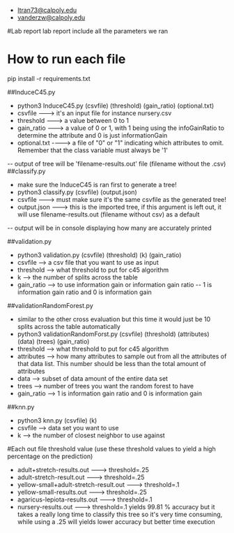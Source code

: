 - ltran73@calpoly.edu
- vanderzw@calpoly.edu

#Lab report
lab report include all the parameters we ran
# How to run each file

pip install -r requirements.txt

##InduceC45.py
- python3 InduceC45.py (csvfile) (threshold) (gain_ratio) (optional.txt)
- csvfile ---> it's an input file for instance nursery.csv
- threshold ---> a value between 0 to 1
- gain_ratio ---> a value of 0 or 1, with 1 being using the infoGainRatio to determine the attribute and 0 is just informationGain
- optional.txt ----> a file of "0" or "1" indicating which attributes to omit. Remember that the class variable must always be '1'

-- output of tree will be 'filename-results.out' file (filename without the .csv)
##classify.py 
- make sure the InduceC45 is ran first to generate a tree!
- python3 classify.py (csvfile) (output.json)
- csvfile ---> must make sure it's the same csvfile as the generated tree!
- output.json ---> this is the imported tree, if this argument is left out, it will use filename-results.out (filename without csv) as a default

-- output will be in console displaying how many are accurately printed

##validation.py
- python3 validation.py (csvfile) (threshold) (k) (gain_ratio)
- csvfile --> a csv file that you want to use as input
- threshold --> what threshold to put for c45 algorithm
- k --> the number of splits across the table
- gain_ratio --> to use information gain or information gain ratio
   -- 1 is information gain ratio and 0 is information gain
   
##validationRandomForest.py
- similar to the other cross evaluation but this time it would just be 10 splits across the table automatically
- python3 validationRandomForst.py (csvfile) (threshold) (attributes) (data) (trees) (gain_ratio)
- threshold --> what threshold to put for c45 algorithm
- attributes --> how many attributes to sample out from all the attributes of that data list. This number should be less than the total amount of attributes
- data --> subset of data amount of the entire data set
- trees --> number of trees you want the random forest to have
- gain_ratio --> 1 is information gain ratio and 0 is information gain
   
##knn.py
- python3 knn.py (csvfile) (k)
- csvfile --> data set you want to use
- k --> the number of closest neighbor to use against

#Each out file threshold value (use these threshold values to yield a high percentage on the prediction)
- adult+stretch-results.out ---> threshold=.25
- adult-stretch-result.out ---> threshold=.25
- yellow-small+adult-stretch-result.out ---> threshold=.1
- yellow-small-results.out ---> threshold=.25
- agaricus-lepiota-results.out ---> threshold=.1
- nursery-results.out ---> threshold=.1 yields 99.81 % accuracy but it takes a really long time to classify this tree so it's very time consuming, while using a .25 will yields lower accuracy but better time execution

